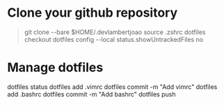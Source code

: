 # Clone your github repository

> git clone --bare  $HOME/.devlambertjoao
> source .zshrc
> dotfiles checkout
> dotfiles config --local status.showUntrackedFiles no

# Manage dotfiles
dotfiles status
dotfiles add .vimrc
dotfiles commit -m "Add vimrc"
dotfiles add .bashrc
dotfiles commit -m "Add bashrc"
dotfiles push
